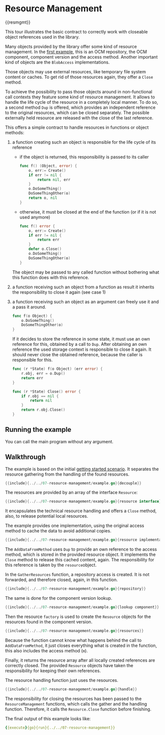 # Resource Management

{{resmgmt}}

This tour illustrates the basic contract to
correctly work with closeable object references used
in the library.

Many objects provided by the library offer some kind of resource management. In the [first example]({{getting-started}}), this is an
OCM repository, the OCM component, component version and the access method.
Another important kind of objects are the `BlobAccess` implementations.

Those objects may use external resources, like temporary file system content or caches. To get rid of those resources again, they offer a `Close` method.

To achieve the possibility to pass those objects around in non-functional call contexts they feature some kind of resource management. It allows to handle
the life cycle of the resource in a completely local manner. To do so, a second method `Dup` is offered, which provides an independent reference to the original resources, which can be closed separately.
The possible externally held resource are released with the close of the last reference.

This offers a simple contract to handle resources in functions or object methods:

1. a function creating such an object is responsible for the life cycle of its reference

    - if the object is returned, this responsibility is passed to its caller

      ```go
      func f() (Object, error) {
          o, err:= Create()
          if err != nil {
              return nil, err
          }
          o.DoSomeThing()
          DoSomeThingOther(o)
          return o, nil
      }
      ```

    - otherwise, it must be closed at the end of the function (or if it is not used anymore)

      ```go
      func f() error {
          o, err:= Create()
          if err != nil {
              return err
          }
          defer o.Close()
          o.DoSomeThing()
          DoSomeThingOther(o)
      }
      ```

   The object may be passed to any called function without bothering what this function does with this reference.

2. a function receiving such an object from a function as result it inherits   the responsibility to close it again (see case 1)

3. a function receiving such an object as an argument can freely use  it and a pass it around.

    ```go
    func f(o Object) {
        o.DoSomeThing()
        DoSomeThingOther(o)
    }
    ```

   If it decides to store the reference in some state, it must use an own reference for this, obtained by a call to `Dup`. After obtaining an own reference the used storage context is responsible to close it again. It should never close the obtained reference, because the caller is responsible for this.

    ```go
    func (r *State) f(o Object) (err error) {
        r.obj, err = o.Dup()
        return err
    }
   
    func (r *State) Close() error {
        if r.obj == nil {
            return nil
        }
        return r.obj.Close()
    }
    ```

## Running the example

You can call the main program without any argument.

## Walkthrough

The example is based on the initial [getting started scenario]({{getting-started}}).
It separates the resource gathering from the handling of the found resources.

```go
{{include}{../../07-resource-management/example.go}{decouple}}
```

The resources are provided by an array of the interface `Resource`:

```go
{{include}{../../07-resource-management/example.go}{resource interface}}
```

It encapsulates the technical resource handling
and offers a `Close` method, also, to release potential local resources.

The example provides one implementation, using the original access method
to cache the data to avoid additional copies.

```go
{{include}{../../07-resource-management/example.go}{resource implementation}}
```

The `AddDataFromMethod` uses `Dup` to provide an own reference to the
access method, which is stored in the provided resource object.
It implements the `Close` method to release this cached content, again.
The responsibility for this reference is taken by the `resource`object.

In the `GatherResources` function, a repository access is created.
It is not forwarded, and therefore closed, again, in this function.

```go
{{include}{../../07-resource-management/example.go}{repository}}
```

The same is done for the component version lookup.

```go
{{include}{../../07-resource-management/example.go}{lookup component}}
```

Then the resource `factory` is used to create the `Resource` objects for
the resources found in the component version.

```go
{{include}{../../07-resource-management/example.go}{resources}}
```

Because the function cannot know what happens behind the call to
`AddDataFromMethod`, it just closes everything what is created
in the function, this also includes the access method (`m`).

Finally, it returns the resource array after all locally created
references are correctly closed.
The provided `Resource` objects have taken the responsibility for
keeping their own references.

The resource handling function just uses the resources.

```go
{{include}{../../07-resource-management/example.go}{handle}}
```

The responsibility for closing the resources has been passed to
the `ResourceManagement` functions, which calls the gather and
the handling function. Therefore, it calls the `Resource.Close`
function before finishing.

The final output of this example looks like:

```yaml
{{execute}{go}{run}{../../07-resource-management}}
```
